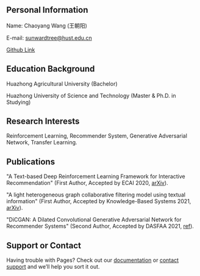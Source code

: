 ## Personal Information

Name: Chaoyang Wang (王朝阳)

E-mail: sunwardtree@hust.edu.cn

[Github Link](https://github.com/SunwardTree)

## Education Background
Huazhong Agricultural University (Bachelor)

Huazhong University of Science and Technology (Master & Ph.D. in Studying)

## Research Interests
Reinforcement Learning, Recommender System, Generative Adversarial Network, Transfer Learning.

## Publications
"A Text-based Deep Reinforcement Learning Framework for Interactive Recommendation" (First Author, Accepted by ECAI 2020, [arXiv](https://arxiv.org/abs/2004.06651)).

"A light heterogeneous graph collaborative filtering model using textual information" (First Author, Accepted by Knowledge-Based Systems 2021, [arXiv](https://arxiv.org/abs/2010.07027)).

"DiCGAN: A Dilated Convolutional Generative Adversarial Network for Recommender Systems" (Second Author, Accepted by DASFAA 2021, [ref](https://link.springer.com/chapter/10.1007/978-3-030-73200-4_18)).

## Support or Contact

Having trouble with Pages? Check out our [documentation](https://help.github.com/categories/github-pages-basics/) or [contact support](https://github.com/contact) and we’ll help you sort it out.
